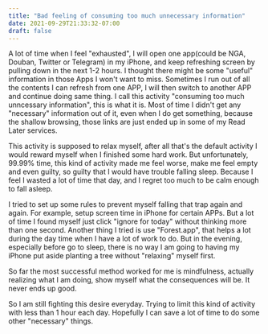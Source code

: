 ```yaml
---
title: "Bad feeling of consuming too much unnecessary information"
date: 2021-09-29T21:33:32-07:00
draft: false
---
```




A lot of time when I feel "exhausted", I will open one app(could be NGA, Douban, Twitter or Telegram) in my iPhone, and keep refreshing screen by pulling down in the next 1-2 hours. I thought there might be some "useful" information in those Apps I won't want to miss. Sometimes I run out of all the contents I can refresh from one APP, I will then switch to another APP and continue doing same thing. I call this activity "consuming too much unncessary information", this is what it is. Most of time I didn't get any "necessary" information out of it, even when I do get something, because the shallow browsing, those links are just ended up in some of my Read Later services.  

This activity is supposed to relax myself, after all that's the default activity I would reward myself when I finished some hard work. But unfortunately, 99.99% time, this kind of activity made me feel worse, make me feel empty and even guilty, so guilty that I would have trouble falling sleep. Because I feel I wasted a lot of time that day, and I regret too much to be calm enough to fall asleep.

I tried to set up some rules to prevent myself falling that trap again and again. For example, setup screen time in iPhone for certain APPs. But a lot of time I found myself just click "ignore for today" without thinking more than one second. Another thing I tried is use "Forest.app", that helps a lot during the day time when I have a lot of work to do. But in the evening, especially before go to sleep, there is no way I am going to having my iPhone put aside planting a tree without "relaxing" myself first.

So far the most successful method worked for me is mindfulness, actually realizing what I am doing, show myself what the consequences will be. It never ends up good.

So I am still fighting this desire everyday. Trying to limit this kind of activity with less than 1 hour each day. Hopefully I can save a lot of time to do some other "necessary" things.
